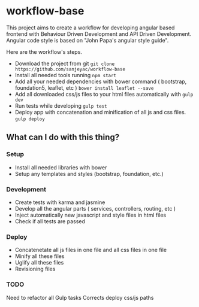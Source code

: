 # workflow-base

This  project aims to create a workflow for developing angular based frontend with 
Behaviour Driven Development and API Driven Development.
Angular code style is based on "John Papa's angular style guide".

Here are the workflow's steps.

* Download the project from git
```git clone https://github.com/sanjeyac/workflow-base```
* Install all needed tools running 
``` npm start ```
* Add all your needed dependencies with bower command ( bootstrap, foundation5, leaflet, etc ) 
```bower install leaflet --save```
* Add all downloaded css/js files to your html files automatically with
```gulp dev```
* Run tests while developing
```gulp test```
* Deploy app with concatenation and minification of all js and css files.
```gulp deploy```

## What can I do with this thing?

### Setup

* Install all needed libraries with bower
* Setup any templates and styles (bootstrap, foundation, etc.)

### Development

* Create tests with karma and jasmine
* Develop all the angular parts ( services, controllers, routing, etc )
* Inject automatically new javascript and style files in html files
* Check if all tests are passed

### Deploy 

* Concatenetate all js files in one file and all css files in one file
* Minify all these files 
* Uglify all these files
* Revisioning files

### TODO
Need to refactor all Gulp tasks
Corrects deploy css/js paths

